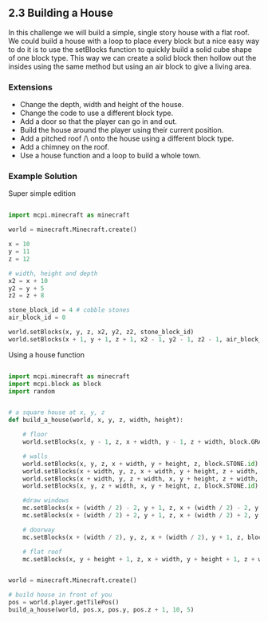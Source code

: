 ## 2.3 Building a House

In this challenge we will build a simple, single story house with a flat roof. We could
build a house with a loop to place every block but a nice easy way to do it is to use
the setBlocks function to quickly build a solid cube shape of one block type.
This way we can create a solid block then hollow out the insides using the same method
but using an air block to give a living area.


### Extensions

* Change the depth, width and height of the house.
* Change the code to use a different block type.
* Add a door so that the player can go in and out.
* Build the house around the player using their current position.
* Add a pitched roof /\ onto the house using a different block type.
* Add a chimney on the roof.
* Use a house function and a loop to build a whole town.

### Example Solution

Super simple edition

```python

import mcpi.minecraft as minecraft

world = minecraft.Minecraft.create()

x = 10
y = 11
z = 12

# width, height and depth
x2 = x + 10
y2 = y + 5
z2 = z + 8

stone_block_id = 4 # cobble stones
air_block_id = 0

world.setBlocks(x, y, z, x2, y2, z2, stone_block_id)
world.setBlocks(x + 1, y + 1, z + 1, x2 - 1, y2 - 1, z2 - 1, air_block_id)

```

Using a house function

```python

import mcpi.minecraft as minecraft
import mcpi.block as block
import random


# a square house at x, y, z
def build_a_house(world, x, y, z, width, height):

    # floor
    world.setBlocks(x, y - 1, z, x + width, y - 1, z + width, block.GRASS.id)

    # walls
    world.setBlocks(x, y, z, x + width, y + height, z, block.STONE.id)
    world.setBlocks(x + width, y, z, x + width, y + height, z + width, block.STONE.id)
    world.setBlocks(x + width, y, z + width, x, y + height, z + width, block.STONE.id)
    world.setBlocks(x, y, z + width, x, y + height, z, block.STONE.id)

    #draw windows
    mc.setBlocks(x + (width / 2) - 2, y + 1, z, x + (width / 2) - 2, y + 2, z, block.GLASS.id)
    mc.setBlocks(x + (width / 2) + 2, y + 1, z, x + (width / 2) + 2, y + 2, z, block.GLASS.id)

    # doorway
    mc.setBlocks(x + (width / 2), y, z, x + (width / 2), y + 1, z, block.AIR.id)

    # flat roof
    mc.setBlocks(x, y + height + 1, z, x + width, y + height + 1, z + width, block.WOOD_PLANKS.id)


world = minecraft.Minecraft.create()

# build house in front of you
pos = world.player.getTilePos()
build_a_house(world, pos.x, pos.y, pos.z + 1, 10, 5)

```
